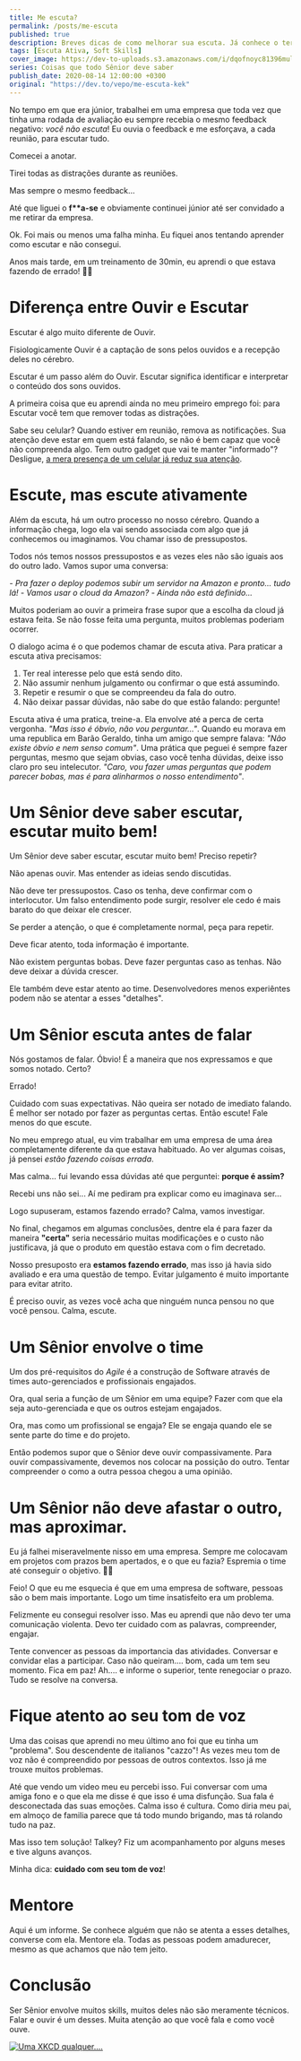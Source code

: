 ```yaml
---
title: Me escuta?
permalink: /posts/me-escuta
published: true
description: Breves dicas de como melhorar sua escuta. Já conhece o termo "Escuta Ativa"? 
tags: [Escuta Ativa, Soft Skills]
cover_image: https://dev-to-uploads.s3.amazonaws.com/i/dqofnoyc81396mulybuj.jpg
series: Coisas que todo Sênior deve saber
publish_date: 2020-08-14 12:00:00 +0300
original: "https://dev.to/vepo/me-escuta-kek"
---
```


No tempo em que era júnior, trabalhei em uma empresa que toda vez que tinha uma rodada de avaliação eu sempre recebia o mesmo feedback negativo: *você não escuta*! Eu ouvia o feedback e me esforçava, a cada reunião, para escutar tudo. 

Comecei a anotar. 

Tirei todas as distrações durante as reuniões. 

Mas sempre o mesmo feedback... 

Até que liguei o **f\*\*a-se** e obviamente continuei júnior até ser convidado a me retirar da empresa.

Ok. Foi mais ou menos uma falha minha. Eu fiquei anos tentando aprender como escutar e não consegui.

Anos mais tarde, em um treinamento de 30min, eu aprendi o que estava fazendo de errado! 🤦‍♂️

# Diferença entre Ouvir e Escutar

Escutar é algo muito diferente de Ouvir. 

Fisiologicamente Ouvir é a captação de sons pelos ouvidos e a recepção deles no cérebro.

Escutar é um passo além do Ouvir. Escutar significa identificar e interpretar o conteúdo dos sons ouvidos.

A primeira coisa que eu aprendi ainda no meu primeiro emprego foi: para Escutar você tem que remover todas as distrações. 

Sabe seu celular? Quando estiver em reunião, remova as notificações. Sua atenção deve estar em quem está falando, se não é bem capaz que você não compreenda algo. Tem outro gadget que vai te manter "informado"? Desligue, [a mera presença de um celular já reduz sua atenção](https://www.journals.uchicago.edu/doi/full/10.1086/691462).

# Escute, mas escute ativamente

Além da escuta, há um outro processo no nosso cérebro. Quando a informação chega, logo ela vai sendo associada com algo que já conhecemos ou imaginamos. Vou chamar isso de pressupostos.

Todos nós temos nossos pressupostos e as vezes eles não são iguais aos do outro lado. Vamos supor uma conversa:

_- Pra fazer o deploy podemos subir um servidor na Amazon e pronto... tudo lá!_
_- Vamos usar o cloud da Amazon?_
_- Ainda não está definido..._ 

Muitos poderiam ao ouvir a primeira frase supor que a escolha da cloud já estava feita. Se não fosse feita uma pergunta, muitos problemas poderiam ocorrer.

O dialogo acima é o que podemos chamar de escuta ativa. Para praticar a escuta ativa precisamos:

1. Ter real interesse pelo que está sendo dito.
2. Não assumir nenhum julgamento ou confirmar o que está assumindo.
3. Repetir e resumir o que se compreendeu da fala do outro.
4. Não deixar passar dúvidas, não sabe do que estão falando: pergunte!

Escuta ativa é uma pratica, treine-a. Ela envolve até a perca de certa vergonha. _"Mas isso é óbvio, não vou perguntar..."_. Quando eu morava em uma republica em Barão Geraldo, tinha um amigo que sempre falava: _"Não existe óbvio e nem senso comum"_. Uma prática que peguei é sempre fazer perguntas, mesmo que sejam obvias, caso você tenha dúvidas, deixe isso claro pro seu intelecutor. _"Caro, vou fazer umas perguntas que podem parecer bobas, mas é para alinharmos o nosso entendimento"_.

# Um Sênior deve saber escutar, escutar muito bem!

Um Sênior deve saber escutar, escutar muito bem! Preciso repetir?

Não apenas ouvir. Mas entender as ideias sendo discutidas.

Não deve ter pressupostos. Caso os tenha, deve confirmar com o interlocutor. Um falso entendimento pode surgir, resolver ele cedo é mais barato do que deixar ele crescer.

Se perder a atenção, o que é completamente normal, peça para repetir.

Deve ficar atento, toda informação é importante.

Não existem perguntas bobas. Deve fazer perguntas caso as tenhas. Não deve deixar a dúvida crescer. 

Ele também deve estar atento ao time. Desenvolvedores menos experiêntes podem não se atentar a esses "detalhes".

# Um Sênior escuta antes de falar

Nós gostamos de falar. Óbvio! É a maneira que nos expressamos e que somos notado. Certo?

Errado!

Cuidado com suas expectativas. Não queira ser notado de imediato falando. É melhor ser notado por fazer as perguntas certas. Então escute! Fale menos do que escute. 

No meu emprego atual, eu vim trabalhar em uma empresa de uma área completamente diferente da que estava habituado. Ao ver algumas coisas, já pensei *estão fazendo coisas errada*. 

Mas calma... fui levando essa dúvidas até que perguntei: **porque é assim?** 

Recebi uns não sei... Aí me pediram pra explicar como eu imaginava ser... 

Logo supuseram, estamos fazendo errado? Calma, vamos investigar. 

No final, chegamos em algumas conclusões, dentre ela é para fazer da maneira **"certa"** seria necessário muitas modificações e o custo não justificava, já que o produto em questão estava com o fim decretado. 

Nosso presuposto era **estamos fazendo errado**, mas isso já havia sido avaliado e era uma questão de tempo. Evitar julgamento é muito importante para evitar atrito.

É preciso ouvir, as vezes você acha que ninguém nunca pensou no que você pensou. Calma, escute.

# Um Sênior envolve o time

Um dos pré-requisitos do *Agile* é a construção de Software através de times auto-gerenciados e profissionais engajados. 

Ora, qual seria a função de um Sênior em uma equipe? Fazer com que ela seja auto-gerenciada e que os outros estejam engajados. 

Ora, mas como um profissional se engaja? Ele se engaja quando ele se sente parte do time e do projeto. 

Então podemos supor que o Sênior deve ouvir compassivamente. Para ouvir compassivamente, devemos nos colocar na possição do outro. Tentar compreender o como a outra pessoa chegou a uma opinião. 

# Um Sênior não deve afastar o outro, mas aproximar.

Eu já falhei miseravelmente nisso em uma empresa. Sempre me colocavam em projetos com prazos bem apertados, e o que eu fazia? Espremia o time até conseguir o objetivo. 🤦‍♂️ 

Feio! O que eu me esquecia é que em uma empresa de software, pessoas são o bem mais importante. Logo um time insatisfeito era um problema. 

Felizmente eu consegui resolver isso. Mas eu aprendi que não devo ter uma comunicação violenta. Devo ter cuidado com as palavras, compreender, engajar. 

Tente convencer as pessoas da importancia das atividades. Conversar e convidar elas a participar. Caso não queiram.... bom, cada um tem seu momento. Fica em paz! Ah.... e informe o superior, tente renegociar o prazo. Tudo se resolve na conversa.

# Fique atento ao seu tom de voz

Uma das coisas que aprendi no meu último ano foi que eu tinha um "problema". Sou descendente de italianos "cazzo"! As vezes meu tom de voz não é compreendido por pessoas de outros contextos. Isso já me trouxe muitos problemas. 

Até que vendo um video meu eu percebi isso. Fui conversar com uma amiga fono e o que ela me disse é que isso é uma disfunção. Sua fala é desconectada das suas emoções. Calma isso é cultura. Como diria meu pai, em almoço de familia parece que tá todo mundo brigando, mas tá rolando tudo na paz.

Mas isso tem solução! Talkey? Fiz um acompanhamento por alguns meses e tive alguns avanços. 

Minha dica: **cuidado com seu tom de voz**!

# Mentore

Aqui é um informe. Se conhece alguém que não se atenta a esses detalhes, converse com ela. Mentore ela. Todas as pessoas podem amadurecer, mesmo as que achamos que não tem jeito. 

# Conclusão

Ser Sênior envolve muitos skills, muitos deles não são meramente técnicos. Falar e ouvir é um desses. Muita atenção ao que você fala e como você ouve.

[![Uma XKCD qualquer....](https://imgs.xkcd.com/comics/i_know_youre_listening.png)](https://xkcd.com/525/)
